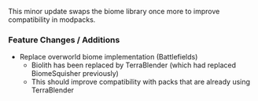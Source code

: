 This minor update swaps the biome library once more to improve compatibility in modpacks.

### Feature Changes / Additions

- Replace overworld biome implementation (Battlefields)
    - Biolith has been replaced by TerraBlender (which had replaced BiomeSquisher previously)
    - This should improve compatibility with packs that are already using TerraBlender